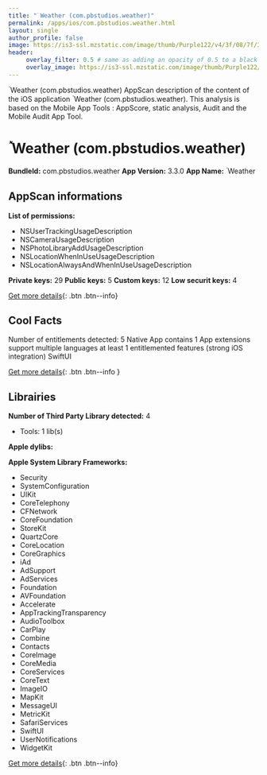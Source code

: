 ```yaml
---
title: "ٞ Weather (com.pbstudios.weather)"
permalink: /apps/ios/com.pbstudios.weather.html
layout: single
author_profile: false
image: https://is3-ssl.mzstatic.com/image/thumb/Purple122/v4/3f/08/7f/3f087fef-2a05-7a48-b309-5bcee9627fc2/AppIcon-0-1x_U007emarketing-0-7-0-85-220.png/512x512bb.jpg
header: 
     overlay_filter: 0.5 # same as adding an opacity of 0.5 to a black background
     overlay_image: https://is3-ssl.mzstatic.com/image/thumb/Purple122/v4/3f/08/7f/3f087fef-2a05-7a48-b309-5bcee9627fc2/AppIcon-0-1x_U007emarketing-0-7-0-85-220.png/512x512bb.jpg
---
```

ٞ Weather (com.pbstudios.weather) AppScan description of the content of the iOS application ٞ Weather (com.pbstudios.weather). This analysis is based on the Mobile App Tools : AppScore, static analysis, Audit and the Mobile Audit App Tool.

# ٞ Weather (com.pbstudios.weather)

**BundleId:** com.pbstudios.weather
**App Version:** 3.3.0
**App Name:** ٞ Weather


## AppScan informations 

**List of permissions:** 
- NSUserTrackingUsageDescription
- NSCameraUsageDescription
- NSPhotoLibraryAddUsageDescription
- NSLocationWhenInUseUsageDescription
- NSLocationAlwaysAndWhenInUseUsageDescription
  
  
**Private keys:** 29
**Public keys:** 5
**Custom keys:** 12
**Low securit keys:** 4
  
[Get more details](/pricing.html){: .btn .btn--info}

## Cool Facts

Number of entitlements detected: 5
Native App
contains 1 App extensions
support multiple languages
at least 1 entitlemented features (strong iOS integration)
SwiftUI
  
[Get more details](/pricing.html){: .btn .btn--info }

## Librairies 
**Number of Third Party Library detected:** 4
- Tools: 1 lib(s)


**Apple dylibs:**


**Apple System Library Frameworks:**
- Security
- SystemConfiguration
- UIKit
- CoreTelephony
- CFNetwork
- CoreFoundation
- StoreKit
- QuartzCore
- CoreLocation
- CoreGraphics
- iAd
- AdSupport
- AdServices
- Foundation
- AVFoundation
- Accelerate
- AppTrackingTransparency
- AudioToolbox
- CarPlay
- Combine
- Contacts
- CoreImage
- CoreMedia
- CoreServices
- CoreText
- ImageIO
- MapKit
- MessageUI
- MetricKit
- SafariServices
- SwiftUI
- UserNotifications
- WidgetKit


  
[Get more details](/pricing.html){: .btn .btn--info}

